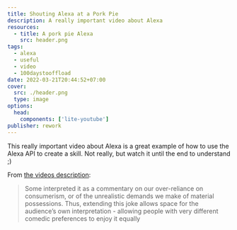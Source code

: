```yaml
---
title: Shouting Alexa at a Pork Pie
description: A really important video about Alexa
resources:
  - title: A pork pie Alexa
    src: header.png
tags:
  - alexa
  - useful
  - video
  - 100daystooffload
date: 2022-03-21T20:44:52+07:00
cover:
  src: ./header.png
  type: image
options:
  head:
    components: ['lite-youtube']
publisher: rework
---
```


This really important video about Alexa is a great example of how to use the Alexa API to create a skill. Not really, but watch it until the end to understand ;)

From [the videos description](https://www.youtube.com/watch?v=oCkcoNYbbuU):

> Some interpreted it as a commentary on our over-reliance on consumerism, or of the unrealistic demands we make of material possessions. Thus, extending this joke allows space for the audience’s own interpretation - allowing people with very different comedic preferences to enjoy it equally

<lite-youtube videoid="oCkcoNYbbuU" />
